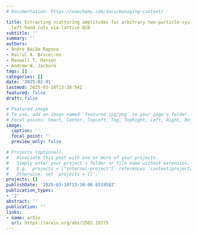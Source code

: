 ```yaml
---
# Documentation: https://wowchemy.com/docs/managing-content/

title: Extracting scattering amplitudes for arbitrary two-particle systems with one-particle
  left-hand cuts via lattice QCD
subtitle: ''
summary: ''
authors:
- André Baião Raposo
- Ra\'ul A. Brice\~no
- Maxwell T. Hansen
- Andrew W. Jackura
tags: []
categories: []
date: '2025-02-01'
lastmod: 2025-03-10T13:28:54Z
featured: false
draft: false

# Featured image
# To use, add an image named `featured.jpg/png` to your page's folder.
# Focal points: Smart, Center, TopLeft, Top, TopRight, Left, Right, BottomLeft, Bottom, BottomRight.
image:
  caption: ''
  focal_point: ''
  preview_only: false

# Projects (optional).
#   Associate this post with one or more of your projects.
#   Simply enter your project's folder or file name without extension.
#   E.g. `projects = ["internal-project"]` references `content/project/deep-learning/index.md`.
#   Otherwise, set `projects = []`.
projects: []
publishDate: '2025-03-10T13:30:06.651958Z'
publication_types:
- '2'
abstract: ''
publication: ''
links:
- name: arXiv
  url: https://arxiv.org/abs/2502.19375
---
```

